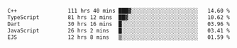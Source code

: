 <!--START_SECTION:waka-->

```txt
C++                111 hrs 40 mins ███▓░░░░░░░░░░░░░░░░░░░░░   14.60 %
TypeScript         81 hrs 12 mins  ██▓░░░░░░░░░░░░░░░░░░░░░░   10.62 %
Dart               30 hrs 16 mins  █░░░░░░░░░░░░░░░░░░░░░░░░   03.96 %
JavaScript         26 hrs 2 mins   █░░░░░░░░░░░░░░░░░░░░░░░░   03.41 %
EJS                12 hrs 8 mins   ▒░░░░░░░░░░░░░░░░░░░░░░░░   01.59 %
```

<!--END_SECTION:waka-->
